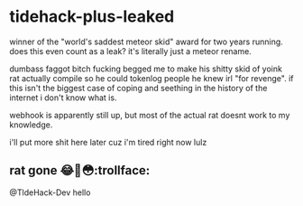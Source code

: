 # tidehack-plus-leaked
winner of the "world's saddest meteor skid" award for two years running. does this even count as a leak? it's literally just a meteor rename.

dumbass faggot bitch fucking begged me to make his shitty skid of yoink rat actually compile so he could tokenlog people he knew irl "for revenge". if this isn't the biggest case of coping and seething in the history of the internet i don't know what is.

webhook is apparently still up, but most of the actual rat doesnt work to my knowledge.

i'll put more shit here later cuz i'm tired right now lulz

## rat gone 😂🤪😳:trollface:

@TldeHack-Dev hello

